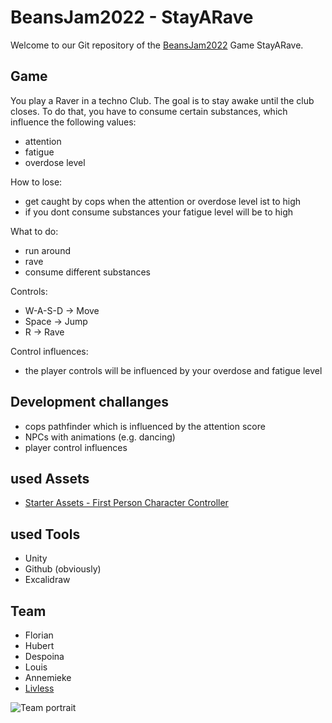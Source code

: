 # BeansJam2022 - StayARave

Welcome to our Git repository of the [BeansJam2022](https://itch.io/jam/beansjam-22) Game StayARave.

## Game
You play a Raver in a techno Club. The goal is to stay awake until the club closes.
To do that, you have to consume certain substances, which influence the following values:
- attention
- fatigue
- overdose level

How to lose:
- get caught by cops when the attention or overdose level ist to high
- if you dont consume substances your fatigue level will be to high

What to do:
- run around
- rave
- consume different substances

Controls:
- W-A-S-D -> Move
- Space   -> Jump
- R       -> Rave


Control influences:
- the player controls will be influenced by your overdose and fatigue level

## Development challanges
- cops pathfinder which is influenced by the attention score
- NPCs with animations (e.g. dancing)
- player control influences

## used Assets
- [Starter Assets - First Person Character Controller](https://assetstore.unity.com/packages/essentials/starter-assets-first-person-character-controller-196525)


## used Tools
- Unity
- Github (obviously)
- Excalidraw

## Team
- Florian
- Hubert
- Despoina
- Louis
- Annemieke
- [Livless](https://open.spotify.com/artist/5Y2eKcKk2XuszeFMWw7Jzk?si=4H7TbZeiS5-vrjufuvLlsQ)

![Team portrait](https://media.tenor.com/UHvv3z9mZloAAAAd/millennium-bsb.gif)
